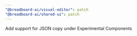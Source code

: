 ```yaml
---
"@breadboard-ai/visual-editor": patch
"@breadboard-ai/shared-ui": patch
---
```


Add support for JSON copy under Experimental Components
